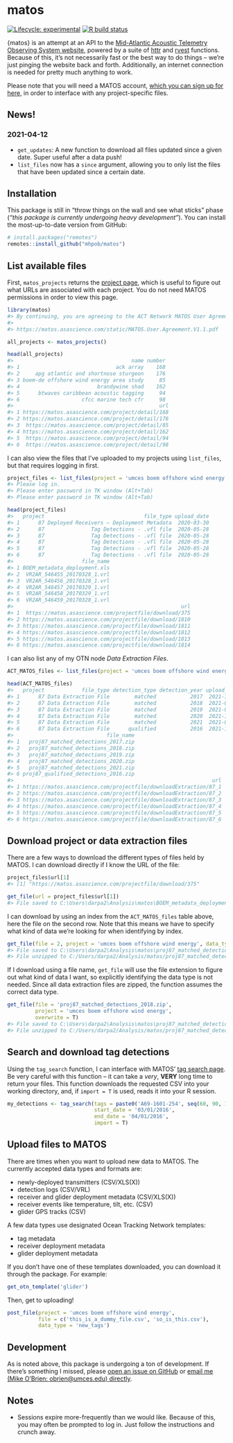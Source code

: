 
<!-- README.md is generated from README.Rmd. Please edit this file -->
<!-- Very likely that you'll need to run rmarkdown::render('readme.rmd') rather than the knit button. -->
<!-- readme.html will be created and is unnecessary, so delete that. -->

# matos

<!-- badges: start -->

[![Lifecycle:
experimental](https://img.shields.io/badge/lifecycle-experimental-orange.svg)](https://www.tidyverse.org/lifecycle/#experimental)
[![R build
status](https://github.com/mhpob/matos/workflows/R-CMD-check/badge.svg)](https://github.com/mhpob/matos/actions)
<!-- badges: end -->

{matos} is an attempt at an API to the [Mid-Atlantic Acoustic Telemetry
Observing System website](https://matos.asascience.com/), powered by a
suite of [httr](https://httr.r-lib.org/) and
[rvest](https://rvest.tidyverse.org/) functions. Because of this, it’s
not necessarily fast or the best way to do things – we’re just pinging
the website back and forth. Additionally, an internet connection is
needed for pretty much anything to work.

Please note that you will need a MATOS account, [which you can sign up
for here](https://matos.asascience.com/account/signup), in order to
interface with any project-specific files.

## News!

### 2021-04-12

-   `get_updates`: A new function to download all files updated since a
    given date. Super useful after a data push!
-   `list_files` now has a `since` argument, allowing you to only list
    the files that have been updated since a certain date.

## Installation

This package is still in “throw things on the wall and see what sticks”
phase (*“this package is currently undergoing heavy development”*). You
can install the most-up-to-date version from GitHub:

``` r
# install.packages("remotes")
remotes::install_github("mhpob/matos")
```

## List available files

First, `matos_projects` returns the [project
page](https://matos.asascience.com/project), which is useful to figure
out what URLs are associated with each project. You do not need MATOS
permissions in order to view this page.

``` r
library(matos)
#> By continuing, you are agreeing to the ACT Network MATOS User Agreement and Data Policy, Version 1.1:
#> 
#> https://matos.asascience.com/static/MATOS.User.Agreement.V1.1.pdf

all_projects <- matos_projects()

head(all_projects)
#>                                      name number
#> 1                               ack array    168
#> 2     apg atlantic and shortnose sturgeon    176
#> 3 boem-de offshore wind energy area study     85
#> 4                         brandywine shad    162
#> 5      btwaves caribbean acoustic tagging     94
#> 6                    cfcc marine tech cfr     98
#>                                               url
#> 1 https://matos.asascience.com/project/detail/168
#> 2 https://matos.asascience.com/project/detail/176
#> 3  https://matos.asascience.com/project/detail/85
#> 4 https://matos.asascience.com/project/detail/162
#> 5  https://matos.asascience.com/project/detail/94
#> 6  https://matos.asascience.com/project/detail/98
```

I can also view the files that I’ve uploaded to my projects using
`list_files`, but that requires logging in first.

``` r
project_files <- list_files(project = 'umces boem offshore wind energy', data_type = 'project')
#> Please log in.
#> Please enter password in TK window (Alt+Tab)
#> Please enter password in TK window (Alt+Tab)

head(project_files)
#>   project                                file_type upload_date
#> 1      87 Deployed Receivers – Deployment Metadata  2020-03-30
#> 2      87               Tag Detections - .vfl file  2020-05-28
#> 3      87               Tag Detections - .vfl file  2020-05-28
#> 4      87               Tag Detections - .vfl file  2020-05-28
#> 5      87               Tag Detections - .vfl file  2020-05-28
#> 6      87               Tag Detections - .vfl file  2020-05-28
#>                      file_name
#> 1 BOEM_metadata_deployment.xls
#> 2  VR2AR_546455_20170328_1.vrl
#> 3  VR2AR_546456_20170328_1.vrl
#> 4  VR2AR_546457_20170329_1.vrl
#> 5  VR2AR_546458_20170329_1.vrl
#> 6  VR2AR_546459_20170328_1.vrl
#>                                                      url
#> 1  https://matos.asascience.com/projectfile/download/375
#> 2 https://matos.asascience.com/projectfile/download/1810
#> 3 https://matos.asascience.com/projectfile/download/1811
#> 4 https://matos.asascience.com/projectfile/download/1812
#> 5 https://matos.asascience.com/projectfile/download/1813
#> 6 https://matos.asascience.com/projectfile/download/1814
```

I can also list any of my OTN node *Data Extraction Files*.

``` r
ACT_MATOS_files <- list_files(project = 'umces boem offshore wind energy', data_type = 'extraction')

head(ACT_MATOS_files)
#>   project            file_type detection_type detection_year upload_date
#> 1      87 Data Extraction File        matched           2017  2021-11-23
#> 2      87 Data Extraction File        matched           2018  2021-08-17
#> 3      87 Data Extraction File        matched           2019  2021-08-17
#> 4      87 Data Extraction File        matched           2020  2021-11-23
#> 5      87 Data Extraction File        matched           2021  2021-08-17
#> 6      87 Data Extraction File      qualified           2016  2021-11-23
#>                              file_name
#> 1   proj87_matched_detections_2017.zip
#> 2   proj87_matched_detections_2018.zip
#> 3   proj87_matched_detections_2019.zip
#> 4   proj87_matched_detections_2020.zip
#> 5   proj87_matched_detections_2021.zip
#> 6 proj87_qualified_detections_2016.zip
#>                                                                url
#> 1 https://matos.asascience.com/projectfile/downloadExtraction/87_1
#> 2 https://matos.asascience.com/projectfile/downloadExtraction/87_2
#> 3 https://matos.asascience.com/projectfile/downloadExtraction/87_3
#> 4 https://matos.asascience.com/projectfile/downloadExtraction/87_4
#> 5 https://matos.asascience.com/projectfile/downloadExtraction/87_5
#> 6 https://matos.asascience.com/projectfile/downloadExtraction/87_6
```

## Download project or data extraction files

There are a few ways to download the different types of files held by
MATOS. I can download directly if I know the URL of the file:

``` r
project_files$url[1]
#> [1] "https://matos.asascience.com/projectfile/download/375"

get_file(url = project_files$url[1])
#> File saved to C:\Users\darpa2\Analysis\matos\BOEM_metadata_deployment.xls
```

I can download by using an index from the `ACT_MATOS_files` table above,
here the file on the second row. Note that this means we have to specify
what kind of data we’re looking for when identifying by index.

``` r
get_file(file = 2, project = 'umces boem offshore wind energy', data_type = 'extraction')
#> File saved to C:\Users\darpa2\Analysis\matos\proj87_matched_detections_2018.zip
#> File unzipped to C:/Users/darpa2/Analysis/matos/proj87_matched_detections_2018.csv C:/Users/darpa2/Analysis/matos/data_description.txt
```

If I download using a file name, `get_file` will use the file extension
to figure out what kind of data I want, so explicitly identifying the
data type is not needed. Since all data extraction files are zipped, the
function assumes the correct data type.

``` r
get_file(file = 'proj87_matched_detections_2018.zip',
         project = 'umces boem offshore wind energy',
         overwrite = T)
#> File saved to C:\Users\darpa2\Analysis\matos\proj87_matched_detections_2018.zip
#> File unzipped to C:/Users/darpa2/Analysis/matos/proj87_matched_detections_2018.csv C:/Users/darpa2/Analysis/matos/data_description.txt
```

## Search and download tag detections

Using the `tag_search` function, I can interface with MATOS’ [tag search
page](https://matos.asascience.com/search). Be very careful with this
function – it can take a *very*, **VERY** long time to return your
files. This function downloads the requested CSV into your working
directory, and, if `import = T` is used, reads it into your R session.

``` r
my_detections <- tag_search(tags = paste0('A69-1601-254', seq(60, 90, 1)),
                            start_date = '03/01/2016',
                            end_date = '04/01/2016', 
                            import = T)
```

## Upload files to MATOS

There are times when you want to upload new data to MATOS. The currently
accepted data types and formats are:

-   newly-deployed transmitters (CSV/XLS(X))
-   detection logs (CSV/VRL)
-   receiver and glider deployment metadata (CSV/XLS(X))
-   receiver events like temperature, tilt, etc. (CSV)
-   glider GPS tracks (CSV)

A few data types use designated Ocean Tracking Network templates:

-   tag metadata
-   receiver deployment metadata
-   glider deployment metadata

If you don’t have one of these templates downloaded, you can download it
through the package. For example:

``` r
get_otn_template('glider')
```

Then, get to uploading!

``` r
post_file(project = 'umces boem offshore wind energy',
          file = c('this_is_a_dummy_file.csv', 'so_is_this.csv'),
          data_type = 'new_tags')
```

## Development

As is noted above, this package is undergoing a ton of development. If
there’s something I missed, please [open an issue on
GitHub](https://github.com/mhpob/matos/issues) or [email me (Mike
O’Brien: obrien@umces.edu) directly](mailto:obrien@umces.edu).

## Notes

-   Sessions expire more-frequently than we would like. Because of this,
    you may often be prompted to log in. Just follow the instructions
    and crunch away.
